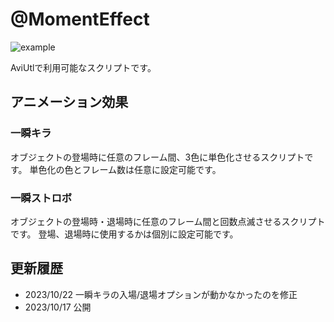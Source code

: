 # @MomentEffect

![example](https://github.com/cmt1910/MomentEffect/assets/88577419/50e2b21b-7d04-4789-a6a7-943b7942ae0b)

AviUtlで利用可能なスクリプトです。

## アニメーション効果

### 一瞬キラ

オブジェクトの登場時に任意のフレーム間、3色に単色化させるスクリプトです。
単色化の色とフレーム数は任意に設定可能です。

### 一瞬ストロボ

オブジェクトの登場時・退場時に任意のフレーム間と回数点滅させるスクリプトです。
登場、退場時に使用するかは個別に設定可能です。

## 更新履歴

- 2023/10/22 一瞬キラの入場/退場オプションが動かなかったのを修正
- 2023/10/17 公開
